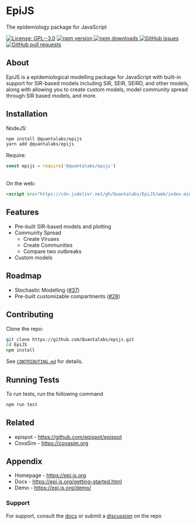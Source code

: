 # EpiJS
The epidemiology package for JavaScript

[![License: GPL--3.0](https://img.shields.io/github/license/Quantalabs/EpiJS?style=flat-square)](https://github.com/Quantalabs/epijs/blob/main/LICENSE)
[![npm version](https://img.shields.io/npm/v/@quantalabs/epijs?style=flat-square)
![npm downloads](https://img.shields.io/npm/dt/@quantalabs/epijs?color=%232c5fde&label=npm%20downloads&style=flat-square) ](https://npmjs.org/package/@quantalabs/epijs) 
[![GitHub issues](https://img.shields.io/github/issues/quantalabs/epijs?style=flat-square) ](https://github.com/Quantalabs/epijs/issues/) 
[![GitHub pull requests](https://img.shields.io/github/issues-pr/Quantalabs/epijs?style=flat-square) ](https://github.com/Quantalabs/EpiJS/pulls) 

## About
EpiJS is a epidemiological modelling package for JavaScript with built-in support
for SIR-based models including SIR, SEIR, SEIRD, and other models, along with allowing
you to create custom models, model community spread through SIR based models, and more.
## Installation

NodeJS:
```sh
npm install @quantalabs/epijs
yarn add @quantalabs/epijs
```
Require:
```javascript
const epijs = require('@quantalabs/epijs')
```
\
On the web:
```html
<script src="https://cdn.jsdelivr.net/gh/Quantalabs/EpiJS/web/index.min.js"></script>
```
## Features

- Pre-built SIR-based models and plotting
- Community Spread
    - Create Viruses
    - Create Communities
    - Compare two outbreaks 
- Custom models
## Roadmap

- Stochastic Modelling ([#37](https://github.com/Quantalabs/EpiJS/issues/37))
- Pre-built customizable compartments ([#28](https://github.com/Quantalabs/EpiJS/issues/28))
## Contributing
Clone the repo:
```sh
git clone https://github.com/Quantalabs/epijs.git 
cd EpiJS
npm install
```

See [`CONTRIBUTING.md`](https://github.com/Quantalabs/EpiJS/blob/main/CONTRIBUTING.md) for details.

## Running Tests

To run tests, run the following command

```sh
npm run test
```

  
## Related

- epispot - https://github.com/epispot/epispot
- CovaSim - https://covasim.org
## Appendix

- Homepage - https://epi.js.org
- Docs - https://epi.js.org/getting-started.html
- Demo - https://epi.js.org/demo/

### Support

For support, consult the [docs](https://epi.js.org) or submit a [discussion](https://github.com/Quantalabs/EpiJS/discussions/new) on the repo

